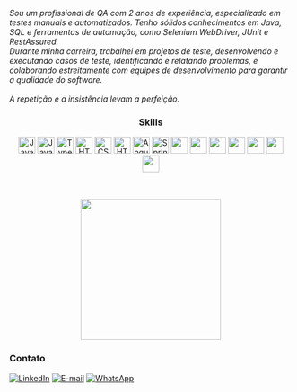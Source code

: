 <i>Sou um profissional de QA com 2 anos de experiência, especializado em testes manuais e automatizados. Tenho sólidos conhecimentos em Java, SQL e ferramentas de automação, como Selenium WebDriver, JUnit e RestAssured.</i><br>
<i>Durante minha carreira, trabalhei em projetos de teste, desenvolvendo e executando casos de teste, identificando e relatando problemas, e colaborando estreitamente com equipes de desenvolvimento para garantir a qualidade do software.</i>
<br>
<br>
<i>A repetição e a insistência levam a perfeição.</i>

<h3 align="center">
  Skills
</h3>


<div align="center">
  <span style="display: inline-block;">
    <img src="https://cdn.svgporn.com/logos/java.svg" alt="Java" width="30" height="30"/>
  </span>
  <span style="display: inline-block;">
    <img src="https://cdn.svgporn.com/logos/javascript.svg" alt="JavaScript" width="30" height="30"/>
  </span>
  <span style="display: inline-block;">
    <img src="https://cdn.svgporn.com/logos/typescript-icon.svg" alt="TypeScript" width="30" height="30"/>
  </span>
  <span style="display: inline-block;">
    <img src="https://cdn.svgporn.com/logos/html-5.svg" alt="HTML" width="30" height="30"/>
  </span>
  <span style="display: inline-block;">
    <img src="https://cdn.svgporn.com/logos/css-3.svg" alt="CSS" width="30" height="30"/>
  </span>
  <span style="display: inline-block;">
    <img src="https://cdn.svgporn.com/logos/react.svg" alt="HTML" width="30" height="30"/>
  </span>
  <span style="display: inline-block;">
    <img src="https://cdn.svgporn.com/logos/angular-icon.svg" alt="Angular" width="30" height="30"/>
  </span>
  <span style="display: inline-block;">
    <img src="https://cdn.svgporn.com/logos/spring-icon.svg" alt="Spring" width="30" height="30"/>
  </span>
  
  <span style="display: inline-block;">
    <img src="https://cdn.svgporn.com/logos/selenium.svg" width="30" height="30">
  </span>
  <span style="display: inline-block;">
    <img src="https://cdn.svgporn.com/logos/mysql.svg" width="30" height="30">
  </span>
  <span style="display: inline-block;">
    <img src="https://cdn.jsdelivr.net/gh/devicons/devicon/icons/microsoftsqlserver/microsoftsqlserver-plain-wordmark.svg" width="30" height="30"> 
  </span>
  <span style="display: inline-block;">
    <img src="https://cdn.svgporn.com/logos/gitlab.svg" width="30" height="30">
  </span>
  <span style="display: inline-block;">
    <img src="https://cdn.svgporn.com/logos/docker-icon.svg" width="30" height="30">
  </span>
  <span style="display: inline-block;">
    <img src="https://cdn.svgporn.com/logos/ubuntu.svg" width="30" height="30">
  </span>
  <span style="display: inline-block;">
    <img src="https://cdn.svgporn.com/logos/visual-studio.svg" width="30" height="30">
  </span>
  
</div>
<br>
<br>

<p align="center">
  <img height="250px" src="https://github-readme-stats.vercel.app/api/top-langs/?username=samuelbohnmuller">
</p>  


 
<h3>
  Contato
</h3>

[![LinkedIn](https://img.shields.io/badge/LinkedIn-0077B5?style=for-the-badge&logo=linkedin&logoColor=white)](https://www.linkedin.com/in/samuel-m%C3%BCller-81479b1b5/)
[![E-mail](https://img.shields.io/badge/Email-0078D4?style=for-the-badge&logo=microsoft-outlook&logoColor=white)](mailto:samuel-bohn@hotmail.com)
[![WhatsApp](https://img.shields.io/badge/+55_51_9962120-25D366?style=for-the-badge&logo=whatsapp&logoColor=white)](https://api.whatsapp.com/send?phone=5551996392120)



          


        




